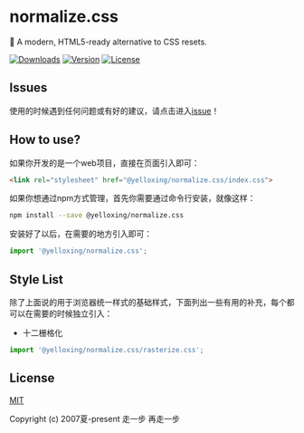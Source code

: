 # normalize.css
🍂 A modern, HTML5-ready alternative to CSS resets.

<a href="https://yelloxing.github.io/npm-downloads?interval=7&packages=@yelloxing/normalize.css"><img src="https://img.shields.io/npm/dm/@yelloxing/normalize.css.svg" alt="Downloads"></a>
<a href="https://www.npmjs.com/package/@yelloxing/normalize.css"><img src="https://img.shields.io/npm/v/@yelloxing/normalize.css.svg" alt="Version"></a>
<a href="https://github.com/yelloxing/normalize.css/blob/master/LICENSE"><img src="https://img.shields.io/npm/l/normalize.css.svg" alt="License"></a>

## Issues
使用的时候遇到任何问题或有好的建议，请点击进入[issue](https://github.com/yelloxing/normalize.css/issues)！

## How to use?
如果你开发的是一个web项目，直接在页面引入即可：

```html
<link rel="stylesheet" href="@yelloxing/normalize.css/index.css">
```

如果你想通过npm方式管理，首先你需要通过命令行安装，就像这样：

```bash
npm install --save @yelloxing/normalize.css
```

安装好了以后，在需要的地方引入即可：

```js
import '@yelloxing/normalize.css';
```

## Style List
除了上面说的用于浏览器统一样式的基础样式，下面列出一些有用的补充，每个都可以在需要的时候独立引入：

- 十二栅格化

```js
import '@yelloxing/normalize.css/rasterize.css';
```

## License

[MIT](https://github.com/yelloxing/normalize.css/blob/master/LICENSE)

Copyright (c) 2007夏-present 走一步 再走一步
